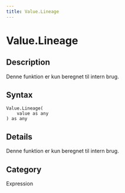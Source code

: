 ```yaml
---
title: Value.Lineage
---
```


# Value.Lineage


## Description

Denne funktion er kun beregnet til intern brug.


## Syntax

```powerquery
Value.Lineage(
    value as any
) as any
```


## Details

Denne funktion er kun beregnet til intern brug.



## Category
Expression
